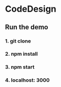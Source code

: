 # CodeDesign

## Run the demo
### 1. git clone
### 2. npm install
### 3. npm start
### 4. localhost: 3000

